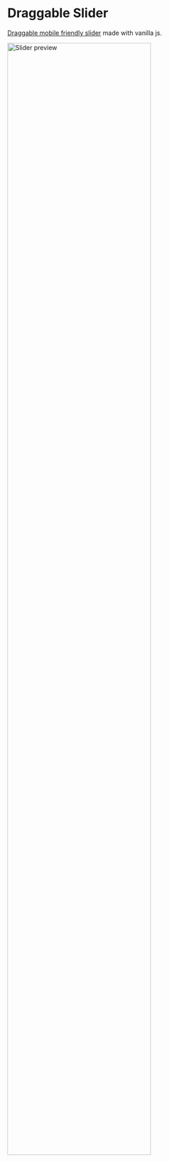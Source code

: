 # Draggable Slider
<a href="https://janisjuniors.github.io/Draggable-Slider">Draggable mobile friendly slider</a> made with vanilla js.

<img src="https://user-images.githubusercontent.com/104723218/229374803-4bde6195-30a5-44a2-8b89-90a1d1457be0.png" alt="Slider preview" width="80%">
